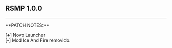 ## RSMP 1.0.0
<hr>
**PATCH NOTES:**<br> 

[**+**] Novo Launcher<br> 
[**-**] Mod Ice And Fire removido.
